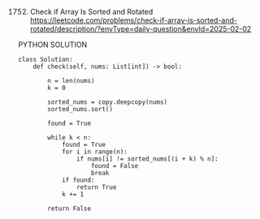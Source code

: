 1752. Check if Array Is Sorted and Rotated
https://leetcode.com/problems/check-if-array-is-sorted-and-rotated/description/?envType=daily-question&envId=2025-02-02

PYTHON SOLUTION
```
class Solution:
    def check(self, nums: List[int]) -> bool:

        n = len(nums)
        k = 0
        
        sorted_nums = copy.deepcopy(nums)
        sorted_nums.sort()
        
        found = True

        while k < n:
            found = True
            for i in range(n):
                if nums[i] != sorted_nums[(i + k) % n]:
                    found = False
                    break
            if found:
                return True
            k += 1
        
        return False

```
